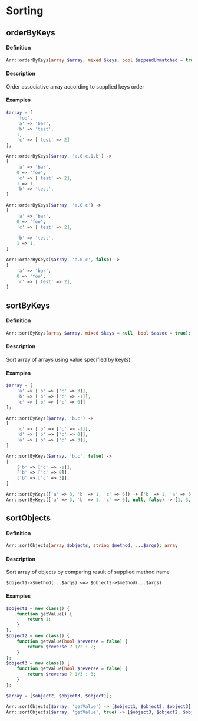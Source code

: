 # Sorting

## orderByKeys

#### Definition

```php
Arr::orderByKeys(array $array, mixed $keys, bool $appendUnmatched = true): array
```

#### Description

Order associative array according to supplied keys order

#### Examples

```php
$array = [
    'foo',
    'a' => 'bar',
    'b' => 'test',
    1,
    'c' => ['test' => 2]
];

Arr::orderByKeys($array, 'a.0.c.1.b') ->
[
    'a' => 'bar',
    0 => 'foo',
    'c' => ['test' => 2],
    1 => 1,
    'b' => 'test',
]

Arr::orderByKeys($array, 'a.0.c') ->
[
    'a' => 'bar',
    0 => 'foo',
    'c' => ['test' => 2],
    
    'b' => 'test',
    1 => 1,
]

Arr::orderByKeys($array, 'a.0.c', false) ->
[
    'a' => 'bar',
    0 => 'foo',
    'c' => ['test' => 2],
]
```

## sortByKeys

#### Definition

```php
Arr::sortByKeys(array $array, mixed $keys = null, bool $assoc = true): array
```

#### Description

Sort array of arrays using value specified by key\(s\)

#### Examples

```php
$array = [
    'a' => ['b' => ['c' => 3]],
    'b' => ['b' => ['c' => -1]],
    'c' => ['b' => ['c' => 0]]
];

Arr::sortByKeys($array, 'b.c') ->
[
    'c' => ['b' => ['c' => -1]],
    'd' => ['b' => ['c' => 0]],
    'a' => ['b' => ['c' => 3]],
]

Arr::sortByKeys($array, 'b.c', false) ->
[
    ['b' => ['c' => -1]],
    ['b' => ['c' => 0]],
    ['b' => ['c' => 3]],
]

Arr::sortByKeys(['a' => 3, 'b' => 1, 'c' => 6]) -> ['b' => 1, 'a' => 3, 'c' => 6]
Arr::sortByKeys(['a' => 3, 'b' => 1, 'c' => 6], null, false) -> [1, 3, 6]
```

## sortObjects

#### Definition

```php
Arr::sortObjects(array $objects, string $method, ...$args): array
```

#### Description

Sort array of objects by comparing result of supplied method name

`$object1->$method(...$args) <=> $object2->$method(...$args)`

#### Examples

```php
$object1 = new class() {
    function getValue() {
        return 1; 
    }
};
$object2 = new class() {
    function getValue(bool $reverse = false) {
        return $reverse ? 1/2 : 2; 
    }
};
$object3 = new class() {
    function getValue(bool $reverse = false) {
        return $reverse ? 1/3 : 3; 
    }
};

$array = [$object2, $object3, $object1];

Arr::sortObjects($array, 'getValue') -> [$object1, $object2, $object3]
Arr::sortObjects($array, 'getValue', true) -> [$object3, $object2, $object1]
```

